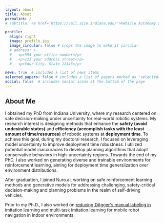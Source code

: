 ```yaml
---
layout: about
title: About
permalink: /
# subtitle: <a href='https://vail.sice.indiana.edu/'>Vehicle Autonomy and Intelligence Lab at Indiana University, Bloomington</a>.

profile:
  align: right 
  image: profile.jpg
  image_circular: false # crops the image to make it circular
  # address: >
  #   <p>555 your office number</p>
  #   <p>123 your address street</p>
  #   <p>Your City, State 12345</p>

news: true  # includes a list of news items
selected_papers: false # includes a list of papers marked as "selected={true}"
social: false  # includes social icons at the bottom of the page
---
```


## About Me

I obtained my PhD from Indiana University, where my research centered on safe decision-making under uncertainty for
real-world robotic systems.
My research interest is designing methods that enhance the **safety (avoid undesirable states)** and
**efficiency (accomplish tasks with the least amount of time/resources)** of robotic systems at
**deployment time**.
To achieve this goal, during my doctoral research, I focused on leveraging model uncertainty to improve deployment time
robustness. I utilized potential model inaccuracies to develop planning algorithms that adopt conservative behaviors in
high-uncertainty regions.
Towards the end of my PhD, I also worked on generating diverse and trainable environments for reinforcement learning,
aiming for deployment time generalization over environment distributions.

After graduation, I joined Nuro.ai, working on safe reinforcement learning methods and generative models for addressing challenging, safety-critical
decision-making and planning problems in the realm of self-driving vehicles.

Prior to my Ph.D., I also worked on [reducing DAgger's manual labeling in imitation learning](https://www.youtube.com/watch?v=BvOjQcOTBvU&t=55s&ab_channel=JunhongXu) and [multi-task imitation learning](https://arxiv.org/abs/1808.04503) for mobile robot navigation in indoor environments.
